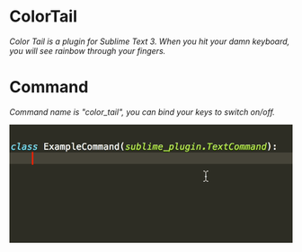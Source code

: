 # ColorTail
_Color Tail is a plugin for Sublime Text 3. When you hit your damn keyboard, you will see rainbow through your fingers._

# Command
_Command name is "color_tail", you can bind your keys to switch on/off._

![Description](https://github.com/YellowWang/ColorTail/blob/master/example.gif)
